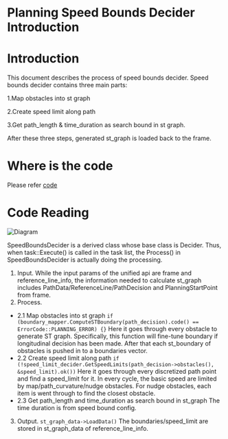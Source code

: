 # Planning Speed Bounds Decider Introduction

# Introduction

This document describes the process of speed bounds decider. Speed bounds decider contains three main parts: 

1.Map obstacles into st graph 

2.Create speed limit along path 

3.Get path_length & time_duration as search bound in st graph. 

After these three steps, generated st_graph is loaded back to the frame.

# Where is the code

Please refer [code](https://github.com/ApolloAuto/apollo/blob/master/modules/planning/tasks/deciders/speed_bounds_decider/speed_bounds_decider.cc)

# Code Reading

![Diagram](images/planning_speed_bounds_decider.png)

SpeedBoundsDecider is a derived class whose base class is Decider. Thus, when task::Execute() is called in the task list, the Process() in SpeedBoundsDecider is actually doing the processing.

1. Input.
While the input params of the unified api are frame and reference_line_info, the information needed to calculate st_graph includes PathData/ReferenceLine/PathDecision and PlanningStartPoint from frame. 
2. Process.
- 2.1 Map obstacles into st graph
`if (boundary_mapper.ComputeSTBoundary(path_decision).code() == ErrorCode::PLANNING_ERROR) {}` Here it goes through every obstacle to generate ST graph. Specifically, this function will fine-tune boundary if longitudinal decision has been made. After that each st_boundary of obstacles is pushed in to a boundaries vector.
- 2.2 Create speed limit along path 
`if (!speed_limit_decider.GetSpeedLimits(path_decision->obstacles(), &speed_limit).ok())` Here it goes through every discretized path point and find a speed_limit for it. In every cycle, the basic speed are limited by map/path_curvature/nudge obstacles. For nudge obstacles, each item is went through to find the closest obstacle.
- 2.3 Get path_length and time_duration as search bound in st_graph
The time duration is from speed bound config.
3. Output. 
`st_graph_data->LoadData()` The boundaries/speed_limit are stored in st_graph_data of reference_line_info.

